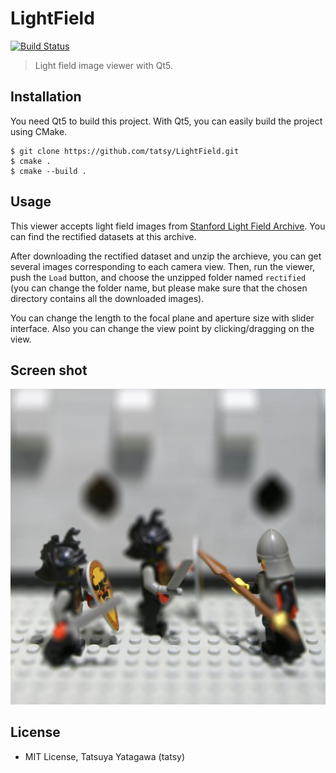 LightField
==========

[![Build Status](https://travis-ci.org/tatsy/LightField.svg)](https://travis-ci.org/tatsy/LightField)

> Light field image viewer with Qt5.

## Installation

You need Qt5 to build this project. With Qt5, you can easily build the project using CMake.

```shell
$ git clone https://github.com/tatsy/LightField.git
$ cmake .
$ cmake --build .
```

## Usage

This viewer accepts light field images from [Stanford Light Field Archive](http://lightfield.stanford.edu/lfs.html). You can find the rectified datasets at this archive.

After downloading the rectified dataset and unzip the archieve, you can get several images corresponding to each camera view. Then, run the viewer, push the ```Load``` button, and choose the unzipped folder named ```rectified``` (you can change the folder name, but please make sure that the chosen directory contains all the downloaded images).

You can change the length to the focal plane and aperture size with slider interface. Also you can change the view point by clicking/dragging on the view.

## Screen shot

![Light field viewer](output/light_field_output.jpg)

## License

* MIT License, Tatsuya Yatagawa (tatsy)
